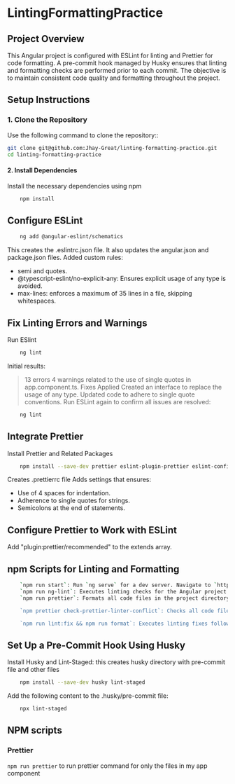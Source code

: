 # LintingFormattingPractice

## Project Overview

This Angular project is configured with ESLint for linting and Prettier for code formatting. A pre-commit hook managed by Husky ensures that linting and formatting checks are performed prior to each commit. The objective is to maintain consistent code quality and formatting throughout the project.

## Setup Instructions

### 1. Clone the Repository

Use the following command to clone the repository::

```bash
git clone git@github.com:Jhay-Great/linting-formatting-practice.git
cd linting-formatting-practice
```

#### 2. Install Dependencies

Install the necessary dependencies using npm

```bash
    npm install
```

## Configure ESLint

```bash
    ng add @angular-eslint/schematics
```

This creates the .eslintrc.json file. It also updates the angular.json and package.json files.
Added custom rules:

-   semi and quotes.
-   @typescript-eslint/no-explicit-any: Ensures explicit usage of any type is avoided.
-   max-lines: enforces a maximum of 35 lines in a file, skipping whitespaces.

## Fix Linting Errors and Warnings

Run ESlint

```bash
    ng lint
```

Initial results:

> 13 errors
> 4 warnings related to the use of single quotes in app.component.ts.
> Fixes Applied
> Created an interface to replace the usage of any type.
> Updated code to adhere to single quote conventions.
> Run ESLint again to confirm all issues are resolved:

```bash
    ng lint
```

## Integrate Prettier

Install Prettier and Related Packages

```bash
    npm install --save-dev prettier eslint-plugin-prettier eslint-config-prettier
```

Creates .prettierrc file
Adds settings that ensures:

-   Use of 4 spaces for indentation.
-   Adherence to single quotes for strings.
-   Semicolons at the end of statements.

## Configure Prettier to Work with ESLint

Add "plugin:prettier/recommended" to the extends array.

## npm Scripts for Linting and Formatting

```bash
    `npm run start`: Run `ng serve` for a dev server. Navigate to `http://localhost:4200/`. The application will automatically reload if you change any of the source files.
    `npm run ng-lint`: Executes linting checks for the Angular project.
    `npm run prettier`: Formats all code files in the project directory according to Prettier's rules.

    `npm prettier check-prettier-linter-conflict`: Checks all code files in the project directory for formatting issues without making any changes.

    `npm run lint:fix && npm run format`: Executes linting fixes followed by code formatting
```

## Set Up a Pre-Commit Hook Using Husky

Install Husky and Lint-Staged: this creates husky directory with pre-commit file and other files

```bash
    npm install --save-dev husky lint-staged
```

Add the following content to the .husky/pre-commit file:

```bash
    npx lint-staged
```

## NPM scripts

### Prettier

`npm run prettier` to run prettier command for only the files in my app component
